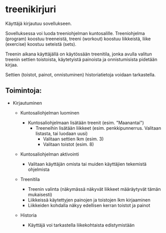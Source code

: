# treenikirjuri

Käyttäjä kirjautuu sovellukseen. 

Sovelluksessa voi luoda treeniohjelman kuntosalille. Treeniohjelma (program) koostuu treeneistä, treeni (workout) koostuu liikkeistä, liike (exercise) koostuu seteistä (sets).

Treenin aikana käyttäjällä on käytössään treenitila, jonka avulla valitun treenin settien toistoista, käytetyistä painoista ja onnistumisista pidetään kirjaa.

Settien (toistot, painot, onnistuminen) historiatietoja voidaan tarkastella.

## Toimintoja:
* Kirjautuminen
	* Kuntosaliohjelman luominen
		* Kuntosaliohjelmaan lisätään treenit (esim. "Maanantai")
			* Treeneihin lisätään liikkeet (esim. penkkipunnerrus. Valitaan listasta, tai luodaan uusi)
				* Valitaan settien lkm (esim. 3)
				* Valitaan toistot (esim. 8)

	* Kuntosaliohjelman aktivointi
		* Valitaan käyttäjän omista tai muiden käyttäjien tekemistä ohjelmista

	* Treenitila
		* Treenin valinta (näkymässä näkyvät liikkeet määräytyvät tämän mukaisesti)
		* Liikkeissä käytettyjen painojen ja toistojen lkm kirjaaminen
		* Liikkeiden kohdalla näkyy edellisen kerran toistot ja painot

	* Historia
		* Käyttäjä voi tarkastella liikekohtaista edistymistään
